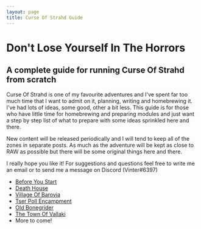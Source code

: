```yaml
---
layout: page
title: Curse Of Strahd Guide
---
```


# Don't Lose Yourself In The Horrors
## A complete guide for running Curse Of Strahd from scratch

Curse Of Strahd is one of my favourite adventures and I've spent far too much time that I want to admit on it, planning, writing and homebrewing it.  I've had lots of ideas, some good, other a bit less. This guide is for those who have little time for homebrewing and preparing modules and just want a step by step list of what to prepare with some ideas sprinkled here and there. 

New content will be released periodically and I will tend to keep all of the zones in separate posts. As much as the adventure will be kept as close to RAW as possible but there will be some original things here and there.

I really hope you like it! For suggestions and questions feel free to write me an email or to send me a message on Discord (Vinter#6397)

 - [Before You Start](https://thevinter.github.io/2018/12/30/before-you-start/)
 - [Death House](https://thevinter.github.io/2018/12/30/surviving-death-house/)
 - [Village Of Barovia](https://thevinter.github.io/2018/12/30/village-of-barovia/)
 - [Tser Poll Encampment](https://thevinter.github.io/2018/12/31/tser-pool-encampment/) 
 - [Old Bonegrider](https://thevinter.github.io/2018/12/31/old-bonegrider/)
 - [The Town Of Vallaki](https://thevinter.github.io/2019/01/04/the-town-of-vallaki/)
 - More to come!

